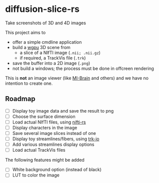 # diffusion-slice-rs

Take screenshots of 3D and 4D images

This project aims to

- offer a simple cmdline application
- build a [wgpu](https://github.com/gfx-rs/wgpu) 3D scene from
  - a slice of a NIfTI image (`.nii; .nii.gz`)
  - if required, a TrackVis file (`.trk`)
- save the buffer into a 2D image (`.png`)
- not build a windows; the process must be done in offcreen rendering

This is **not** an image viewer (like [MI-Brain](https://github.com/imeka/mi-brain) and others) and we have no intention to create one.

## Roadmap

- [ ] Display toy image data and save the result to png
- [ ] Choose the surface dimension
- [ ] Load actual NIfTI files, using [nifti-rs](https://github.com/Enet4/nifti-rs)
- [ ] Display characters in the image
- [ ] Save several image slices instead of one
- [ ] Display toy streamlines/fibers, using [trk-io](https://github.com/imeka/trk-io)
- [ ] Add various streamlines display options
- [ ] Load actual TrackVis files

The following features might be added

- [ ] White background option (instead of black)
- [ ] LUT to color the image
